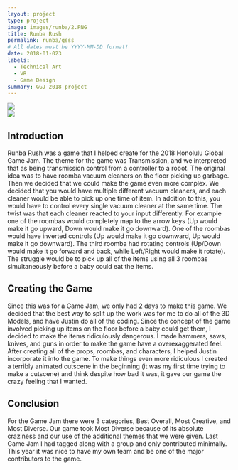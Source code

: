 ```yaml
---
layout: project
type: project
image: images/runba/2.PNG
title: Runba Rush
permalink: runba/gsss
# All dates must be YYYY-MM-DD format!
date: 2018-01-023
labels:
  - Technical Art
  - VR
  - Game Design
summary: GGJ 2018 project
---
```


<div class="ui stackable two column grid">
  <div class = "ui column">
    <img class = "ui rounded fluid image" src = "../images/runba/1.jpg">
  </div>
  <div class = "ui column">
    <img class = "ui rounded fluid image" src = "../images/runba/4.jpg">
  </div>
</div>

## Introduction

Runba Rush was a game that I helped create for the 2018 Honolulu Global Game Jam.  The theme for the game was Transmission, and we interpreted that as being transmission control from a controller to a robot.  The original idea was to have roomba vacuum cleaners on the floor picking up garbage.  Then we decided that we could make the game even more complex.  We decided that you would have multiple different vacuum cleaners, and each cleaner would be able to pick up one time of item.  In addition to this, you would have to control every single vacuum cleaner at the same time.  The twist was that each cleaner reacted to your input differently.  For example one of the roombas would completely map to the arrow keys (Up would make it go upward, Down would make it go downward).  One of the roombas would have inverted controls (Up would make it go downward, Up would make it go downward). The third roomba had rotating controls (Up/Down would make it go forward and back, while Left/Right would make it rotate).  The struggle would be to pick up all of the items using all 3 roombas simultaneously before a baby could eat the items.

## Creating the Game

Since this was for a Game Jam, we only had 2 days to make this game.  We decided that the best way to split up the work was for me to do all of the 3D Models, and have Justin do all of the coding.  Since the concept of the game involved picking up items on the floor before a baby could get them, I decided to make the items ridiculously dangerous.  I made hammers, saws, knives, and guns in order to make the game have a overexaggerated feel.  After creating all of the props, roombas, and characters, I helped Justin incorporate it into the game.  To make things even more ridiculous I created a terribly animated cutscene in the beginning (it was my first time trying to make a cutscene) and think despite how bad it was, it gave our game the crazy feeling that I wanted.

## Conclusion

For the Game Jam there were 3 categories, Best Overall, Most Creative, and Most Diverse.  Our game took Most Diverse because of its absolute craziness and our use of the additional themes that we were given.  Last Game Jam I had tagged along with a group and only contributed minimally.  This year it was nice to have my own team and be one of the major contributors to the game.
